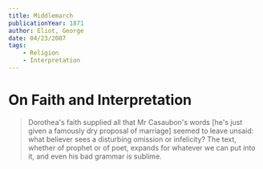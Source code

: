 ```yaml
---
title: Middlemarch
publicationYear: 1871
author: Eliot, George
date: 04/23/2007
tags:
    - Religion
    - Interpretation
---
```


# On Faith and Interpretation

> Dorothea's faith supplied all that Mr Casaubon's words [he's just given a famously dry proposal of marriage] seemed to leave unsaid: what believer sees a disturbing omission or infelicity?  The text, whether of prophet or of poet, expands for whatever we can put into it, and even his bad grammar is sublime.
